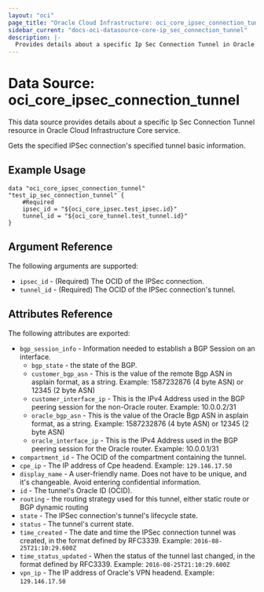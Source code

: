 ```yaml
---
layout: "oci"
page_title: "Oracle Cloud Infrastructure: oci_core_ipsec_connection_tunnel"
sidebar_current: "docs-oci-datasource-core-ip_sec_connection_tunnel"
description: |-
  Provides details about a specific Ip Sec Connection Tunnel in Oracle Cloud Infrastructure Core service
---
```


# Data Source: oci_core_ipsec_connection_tunnel
This data source provides details about a specific Ip Sec Connection Tunnel resource in Oracle Cloud Infrastructure Core service.

Gets the specified IPSec connection's specified tunnel basic information.


## Example Usage

```hcl
data "oci_core_ipsec_connection_tunnel" "test_ip_sec_connection_tunnel" {
	#Required
	ipsec_id = "${oci_core_ipsec.test_ipsec.id}"
	tunnel_id = "${oci_core_tunnel.test_tunnel.id}"
}
```

## Argument Reference

The following arguments are supported:

* `ipsec_id` - (Required) The OCID of the IPSec connection.
* `tunnel_id` - (Required) The OCID of the IPSec connection's tunnel.


## Attributes Reference

The following attributes are exported:

* `bgp_session_info` - Information needed to establish a BGP Session on an interface. 
	* `bgp_state` - the state of the BGP. 
	* `customer_bgp_asn` - This is the value of the remote Bgp ASN in asplain format, as a string. Example: 1587232876 (4 byte ASN) or 12345 (2 byte ASN) 
	* `customer_interface_ip` - This is the IPv4 Address used in the BGP peering session for the non-Oracle router. Example: 10.0.0.2/31 
	* `oracle_bgp_asn` - This is the value of the Oracle Bgp ASN in asplain format, as a string. Example: 1587232876 (4 byte ASN) or 12345 (2 byte ASN) 
	* `oracle_interface_ip` - This is the IPv4 Address used in the BGP peering session for the Oracle router. Example: 10.0.0.1/31 
* `compartment_id` - The OCID of the compartment containing the tunnel.
* `cpe_ip` - The IP address of Cpe headend.  Example: `129.146.17.50` 
* `display_name` - A user-friendly name. Does not have to be unique, and it's changeable. Avoid entering confidential information. 
* `id` - The tunnel's Oracle ID (OCID).
* `routing` - the routing strategy used for this tunnel, either static route or BGP dynamic routing
* `state` - The IPSec connection's tunnel's lifecycle state.
* `status` - The tunnel's current state.
* `time_created` - The date and time the IPSec connection tunnel was created, in the format defined by RFC3339.  Example: `2016-08-25T21:10:29.600Z` 
* `time_status_updated` - When the status of the tunnel last changed, in the format defined by RFC3339.  Example: `2016-08-25T21:10:29.600Z` 
* `vpn_ip` - The IP address of Oracle's VPN headend.  Example: `129.146.17.50` 


